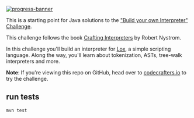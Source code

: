 [![progress-banner](https://backend.codecrafters.io/progress/interpreter/3c31110c-b137-4a48-9992-5bbea6ef19c3)](https://app.codecrafters.io/users/codecrafters-bot?r=2qF)

This is a starting point for Java solutions to the
["Build your own Interpreter" Challenge](https://app.codecrafters.io/courses/interpreter/overview).

This challenge follows the book
[Crafting Interpreters](https://craftinginterpreters.com/) by Robert Nystrom.

In this challenge you'll build an interpreter for
[Lox](https://craftinginterpreters.com/the-lox-language.html), a simple
scripting language. Along the way, you'll learn about tokenization, ASTs,
tree-walk interpreters and more.

**Note**: If you're viewing this repo on GitHub, head over to
[codecrafters.io](https://codecrafters.io) to try the challenge.

## run tests

```sh
mvn test
```
